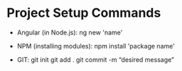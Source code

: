 # Project Setup Commands

- Angular (in Node.js): ng new 'name'

- NPM (installing modules): npm install 'package name'

- GIT: git init git add . git commit -m “desired message”



